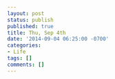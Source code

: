 ```yaml
---
layout: post
status: publish
published: true
title: Thu, Sep 4th
date: '2014-09-04 06:25:00 -0700'
categories:
- Life
tags: []
comments: []
---
```



